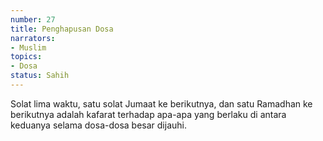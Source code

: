 ```yaml
---
number: 27
title: Penghapusan Dosa
narrators:
- Muslim
topics:
- Dosa
status: Sahih
---
```


Solat lima waktu, satu solat Jumaat ke berikutnya, dan satu Ramadhan ke berikutnya adalah kafarat terhadap apa-apa yang berlaku di antara keduanya selama dosa-dosa besar dijauhi.
